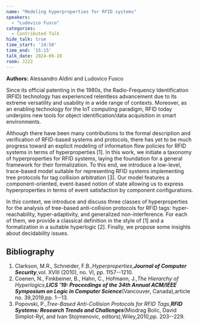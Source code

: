 ```yaml
---
name: "Modeling hyperproperties for RFID systems"
speakers:
  - "Ludovico Fusco"
categories:
  - Contributed Talk
hide_talk: true
time_start: '14:50'
time_end: '15:15'
talk_date: 2024-06-28
room: J222
---
```


**Authors:** Alessandro Aldini and Ludovico Fusco


  



Since its official patenting in the 1980s, the Radio-Frequency Identification (RFID) technology has experienced relentless advancement due to its extreme versatility and usability in a wide range of contexts. Moreover, as an enabling technology for the IoT computing paradigm, RFID today underpins new tools for object identification/data acquisition in smart environments.

Although there have been many contributions to the formal description and verification of RFID-based systems and protocols, there has yet to be much progress toward an explicit modeling of information flow policies for RFID systems in terms of hyperproperties [1]. In this work, we initiate a taxonomy of hyperproperties for RFID systems, laying the foundation for a general framework for their formalization. To this end, we introduce a low-level, trace-based model suitable for representing RFID systems implementing tree protocols for tag collision arbitration [3]. Our model features a component-oriented, event-based notion of state allowing us to express hyperproperties in terms of event satisfaction by component configurations. 

In this context, we introduce and discuss three classes of hyperproperties for the analysis of tree-based anti-collision protocols for RFID tags: hyper-reachability, hyper-adaptivity, and generalized non-interference. For each of them, we provide a classical definition in the style of [1] and a formalization in a suitable hyperlogic [2]. Finally, we propose some insights about decidability issues.


## Bibliography

1. Clarkson, M.R., Schneider, F.B.,_Hyperproperties_,**_Journal of Computer Security_**,vol. XVIII (2010), no. VI, pp. 1157--1210.
2. Coenen, N., Finkbeiner, B., Hahn, C., Hofmann, J.,_The Hierarchy of Hyperlogics_,**_LICS '19: Proceedings of the 34th Annual ACM/IEEE Symposium on Logic in Computer Science_**(Vancouver, Canada),article no. 39,2019,pp. 1--13.
3. Popovski, P.,_Tree-Based Anti-Collision Protocols for RFID Tags_,**_RFID Systems: Research Trends and Challenges_**(Miodrag Bolic, David Simplot-Ryl, and Ivan Stojmenovic, editors),Wiley,2010,pp. 203--229.




